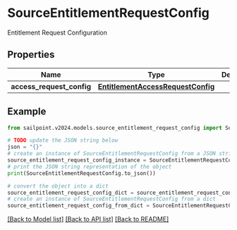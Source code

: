 # SourceEntitlementRequestConfig

Entitlement Request Configuration

## Properties

Name | Type | Description | Notes
------------ | ------------- | ------------- | -------------
**access_request_config** | [**EntitlementAccessRequestConfig**](EntitlementAccessRequestConfig.md) |  | [optional] 

## Example

```python
from sailpoint.v2024.models.source_entitlement_request_config import SourceEntitlementRequestConfig

# TODO update the JSON string below
json = "{}"
# create an instance of SourceEntitlementRequestConfig from a JSON string
source_entitlement_request_config_instance = SourceEntitlementRequestConfig.from_json(json)
# print the JSON string representation of the object
print(SourceEntitlementRequestConfig.to_json())

# convert the object into a dict
source_entitlement_request_config_dict = source_entitlement_request_config_instance.to_dict()
# create an instance of SourceEntitlementRequestConfig from a dict
source_entitlement_request_config_from_dict = SourceEntitlementRequestConfig.from_dict(source_entitlement_request_config_dict)
```
[[Back to Model list]](../README.md#documentation-for-models) [[Back to API list]](../README.md#documentation-for-api-endpoints) [[Back to README]](../README.md)


